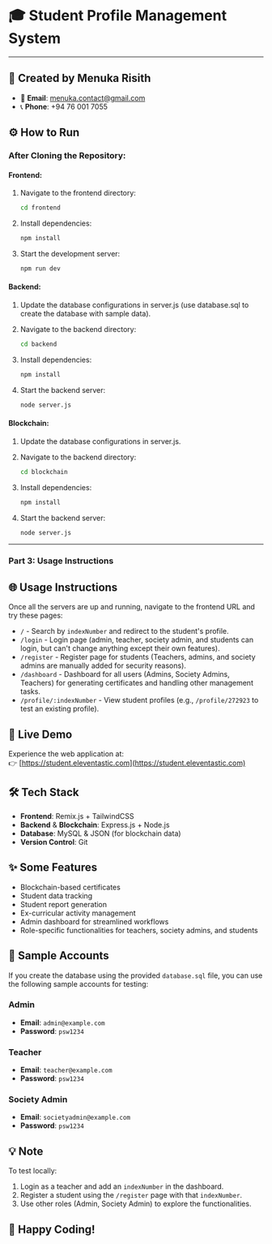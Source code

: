 # 🎓 **Student Profile Management System**

---

## 🚀 **Created by Menuka Risith**  
- 📧 **Email**: menuka.contact@gmail.com  
- 📞 **Phone**: +94 76 001 7055  

## ⚙️ **How to Run**

### **After Cloning the Repository:**

#### **Frontend**:
1. Navigate to the frontend directory:
   ```bash
   cd frontend
2. Install dependencies:
   ```bash
   npm install

3. Start the development server:
   ```bash
   npm run dev

#### **Backend**:

1. Update the database configurations in server.js (use database.sql to create the database with sample data).

2. Navigate to the backend directory:
   ```bash
   cd backend

3. Install dependencies:
   ```bash
   npm install

4. Start the backend server:
   ```bash
   node server.js

#### **Blockchain**:

1. Update the database configurations in server.js.

2. Navigate to the backend directory:
   ```bash
   cd blockchain

3. Install dependencies:
   ```bash
   npm install

4. Start the backend server:
   ```bash
   node server.js

---

### Part 3: **Usage Instructions**

## 🌐 **Usage Instructions**

Once all the servers are up and running, navigate to the frontend URL and try these pages:

- `/` - Search by `indexNumber` and redirect to the student's profile.
- `/login` - Login page (admin, teacher, society admin, and students can login, but can't change anything except their own features).
- `/register` - Register page for students (Teachers, admins, and society admins are manually added for security reasons).
- `/dashboard` - Dashboard for all users (Admins, Society Admins, Teachers) for generating certificates and handling other management tasks.
- `/profile/:indexNumber` - View student profiles (e.g., `/profile/272923` to test an existing profile).

## 🌟 **Live Demo**

Experience the web application at:  
👉 [https://student.eleventastic.com](https://student.eleventastic.com)

## 🛠 **Tech Stack**

- **Frontend**: Remix.js + TailwindCSS  
- **Backend** & **Blockchain**: Express.js + Node.js  
- **Database**: MySQL & JSON (for blockchain data)  
- **Version Control**: Git  

## ✨ **Some Features**

- Blockchain-based certificates
- Student data tracking
- Student report generation
- Ex-curricular activity management
- Admin dashboard for streamlined workflows
- Role-specific functionalities for teachers, society admins, and students

## 📝 **Sample Accounts**

If you create the database using the provided `database.sql` file, you can use the following sample accounts for testing:

### **Admin**
- **Email**: `admin@example.com`  
- **Password**: `psw1234`

### **Teacher**
- **Email**: `teacher@example.com`  
- **Password**: `psw1234`

### **Society Admin**
- **Email**: `societyadmin@example.com`  
- **Password**: `psw1234`

## 💡 **Note**

To test locally:
1. Login as a teacher and add an `indexNumber` in the dashboard.  
2. Register a student using the `/register` page with that `indexNumber`.  
3. Use other roles (Admin, Society Admin) to explore the functionalities.  


## 🎉 **Happy Coding!**
